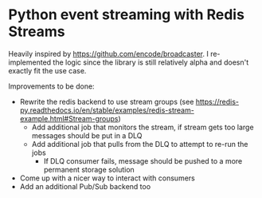 # Python event streaming with Redis Streams

Heavily inspired by https://github.com/encode/broadcaster. I re-implemented the logic since the library is still relatively alpha and doesn't exactly fit the use case.

Improvements to be done:

- Rewrite the redis backend to use stream groups (see https://redis-py.readthedocs.io/en/stable/examples/redis-stream-example.html#Stream-groups)
    - Add additional job that monitors the stream, if stream gets too large messages should be put in a DLQ
    - Add additional job that pulls from the DLQ to attempt to re-run the jobs
        - If DLQ consumer fails, message should be pushed to a more permanent storage solution
- Come up with a nicer way to interact with consumers
- Add an additional Pub/Sub backend too

